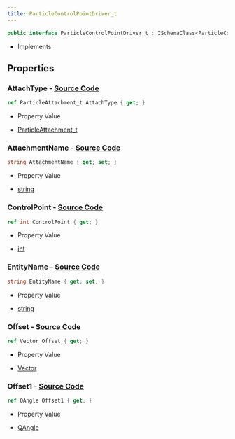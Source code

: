 ```yaml
---
title: ParticleControlPointDriver_t
---
```


```csharp
public interface ParticleControlPointDriver_t : ISchemaClass<ParticleControlPointDriver_t>, ISchemaField, ISchemaClass, INativeHandle
```

- Implements

## Properties

### **AttachType** - [Source Code](https://github.com/swiftly-solution/swiftlys2/blob/main/managed/src/SwiftlyS2.Generated/Schemas/Interfaces/ParticleControlPointDriver_t.cs#L18)

```csharp
ref ParticleAttachment_t AttachType { get; }
```

- Property Value

- [ParticleAttachment_t](/docs/api/shared/schemadefinitions/particleattachment_t)

### **AttachmentName** - [Source Code](https://github.com/swiftly-solution/swiftlys2/blob/main/managed/src/SwiftlyS2.Generated/Schemas/Interfaces/ParticleControlPointDriver_t.cs#L20)

```csharp
string AttachmentName { get; set; }
```

- Property Value

- [string](https://learn.microsoft.com/dotnet/api/system.string)

### **ControlPoint** - [Source Code](https://github.com/swiftly-solution/swiftlys2/blob/main/managed/src/SwiftlyS2.Generated/Schemas/Interfaces/ParticleControlPointDriver_t.cs#L16)

```csharp
ref int ControlPoint { get; }
```

- Property Value

- [int](https://learn.microsoft.com/dotnet/api/system.int32)

### **EntityName** - [Source Code](https://github.com/swiftly-solution/swiftlys2/blob/main/managed/src/SwiftlyS2.Generated/Schemas/Interfaces/ParticleControlPointDriver_t.cs#L26)

```csharp
string EntityName { get; set; }
```

- Property Value

- [string](https://learn.microsoft.com/dotnet/api/system.string)

### **Offset** - [Source Code](https://github.com/swiftly-solution/swiftlys2/blob/main/managed/src/SwiftlyS2.Generated/Schemas/Interfaces/ParticleControlPointDriver_t.cs#L22)

```csharp
ref Vector Offset { get; }
```

- Property Value

- [Vector](/docs/api/shared/natives/vector)

### **Offset1** - [Source Code](https://github.com/swiftly-solution/swiftlys2/blob/main/managed/src/SwiftlyS2.Generated/Schemas/Interfaces/ParticleControlPointDriver_t.cs#L24)

```csharp
ref QAngle Offset1 { get; }
```

- Property Value

- [QAngle](/docs/api/shared/natives/qangle)

